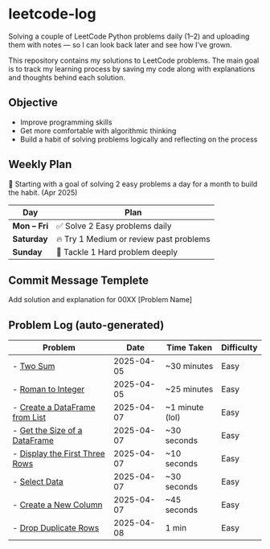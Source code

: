 # leetcode-log

Solving a couple of LeetCode Python problems daily (1–2) and uploading them with notes — so I can look back later and see how I’ve grown.

This repository contains my solutions to LeetCode problems.
The main goal is to track my learning process by saving my code along with explanations and thoughts behind each solution.

## Objective

- Improve programming skills
- Get more comfortable with algorithmic thinking
- Build a habit of solving problems logically and reflecting on the process

## Weekly Plan

📌 Starting with a goal of solving 2 easy problems a day for a month to build the habit. (Apr 2025)

| Day            | Plan                                      |
|----------------|-------------------------------------------|
| **Mon – Fri**  | ✅ Solve 2 Easy problems daily            |
| **Saturday**   | 🔥 Try 1 Medium or review past problems   |
| **Sunday**     | 🧠 Tackle 1 Hard problem deeply            |

## Commit Message Templete
Add solution and explanation for 00XX [Problem Name]


## Problem Log (auto-generated)

<!-- PROBLEM_LIST_START -->
Problem | Date | Time Taken | Difficulty
--- | --- | --- | ---
- [Two Sum](easy/0001-two-sum.md) | 2025-04-05 | ~30 minutes | Easy
- [Roman to Integer](easy/0013-roman-to-integer.md) | 2025-04-05 | ~25 minutes | Easy
- [Create a DataFrame from List](easy/2877-create-a-dataFrame-from-list.md) | 2025-04-07 | ~1 minute (lol) | Easy
- [Get the Size of a DataFrame](easy/2878-size-of-df.md) | 2025-04-07 | ~30 seconds | Easy
- [Display the First Three Rows](easy/2879-display-the-first-three-rows.md) | 2025-04-07 | ~10 seconds | Easy
- [Select Data](easy/2880-select-data.md) | 2025-04-07 | ~30 seconds | Easy
- [Create a New Column](easy/2881-create-a-new-column.md) | 2025-04-07 | ~45 seconds | Easy
- [Drop Duplicate Rows](easy/2882-drop-duplicate-rows.md) | 2025-04-08 | 1 min | Easy
<!-- PROBLEM_LIST_END -->



